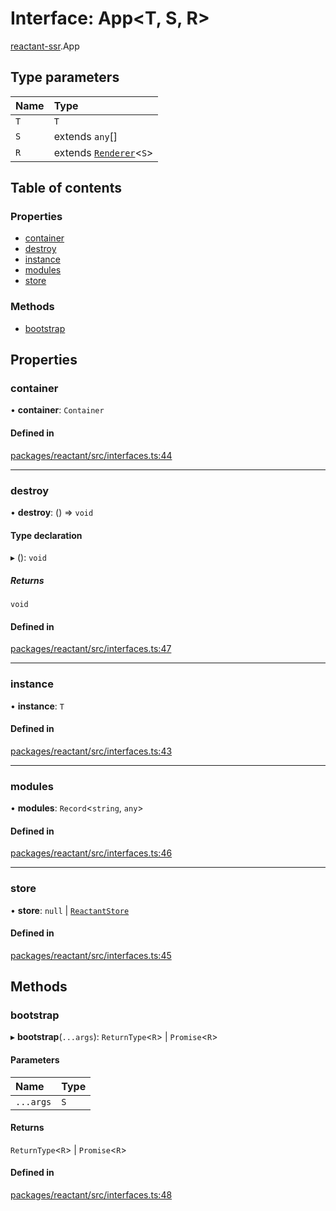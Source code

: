 # Interface: App<T, S, R\>

[reactant-ssr](../modules/reactant_ssr.md).App

## Type parameters

| Name | Type |
| :------ | :------ |
| `T` | `T` |
| `S` | extends `any`[] |
| `R` | extends [`Renderer`](../modules/reactant_ssr.md#renderer)<`S`\> |

## Table of contents

### Properties

- [container](reactant_ssr.App.md#container)
- [destroy](reactant_ssr.App.md#destroy)
- [instance](reactant_ssr.App.md#instance)
- [modules](reactant_ssr.App.md#modules)
- [store](reactant_ssr.App.md#store)

### Methods

- [bootstrap](reactant_ssr.App.md#bootstrap)

## Properties

### container

• **container**: `Container`

#### Defined in

[packages/reactant/src/interfaces.ts:44](https://github.com/unadlib/reactant/blob/f66dad8a/packages/reactant/src/interfaces.ts#L44)

___

### destroy

• **destroy**: () => `void`

#### Type declaration

▸ (): `void`

##### Returns

`void`

#### Defined in

[packages/reactant/src/interfaces.ts:47](https://github.com/unadlib/reactant/blob/f66dad8a/packages/reactant/src/interfaces.ts#L47)

___

### instance

• **instance**: `T`

#### Defined in

[packages/reactant/src/interfaces.ts:43](https://github.com/unadlib/reactant/blob/f66dad8a/packages/reactant/src/interfaces.ts#L43)

___

### modules

• **modules**: `Record`<`string`, `any`\>

#### Defined in

[packages/reactant/src/interfaces.ts:46](https://github.com/unadlib/reactant/blob/f66dad8a/packages/reactant/src/interfaces.ts#L46)

___

### store

• **store**: ``null`` \| [`ReactantStore`](../modules/reactant_ssr.md#reactantstore)

#### Defined in

[packages/reactant/src/interfaces.ts:45](https://github.com/unadlib/reactant/blob/f66dad8a/packages/reactant/src/interfaces.ts#L45)

## Methods

### bootstrap

▸ **bootstrap**(`...args`): `ReturnType`<`R`\> \| `Promise`<`R`\>

#### Parameters

| Name | Type |
| :------ | :------ |
| `...args` | `S` |

#### Returns

`ReturnType`<`R`\> \| `Promise`<`R`\>

#### Defined in

[packages/reactant/src/interfaces.ts:48](https://github.com/unadlib/reactant/blob/f66dad8a/packages/reactant/src/interfaces.ts#L48)
